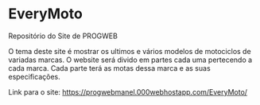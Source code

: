 # EveryMoto
Repositório do Site de PROGWEB

O tema deste site é mostrar os ultimos e vários modelos de motociclos de variadas marcas. O website será divido em partes cada uma pertecendo a cada marca.
Cada parte terá as motas dessa marca e as suas especificações.


Link para o site: https://progwebmanel.000webhostapp.com/EveryMoto/
